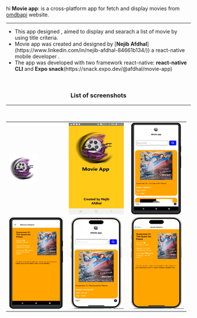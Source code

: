 hi 
<b>Movie app</b>: is a cross-platform app for fetch and display movies from [omdbapi](https://www.omdbapi.com/) website.
<hr>
<ul>
  <li>
 This app designed , aimed to display and searach a list of movie by using title criteria.
  </li>
  <li>
    Movie app was created and designed by [<b>Nejib Afdhal</b>](https://www.linkedin.com/in/nejib-afdhal-84661b134/)) a react-native mobile developer .
  </li>
   <li>
  The app was developed with two framework react-native:  <b>react-native CLI</b> and <b>Expo snack</b>(https://snack.expo.dev/@afdhal/movie-app)
   </li>
  </ul>
<br>
<h3><center>List of screenshots</center></h3>
<hr>
<table>
  <tr>
  <td> 
   <img  height=80 src="https://github.com/AFDHAL2009/MovieApp/blob/master/src/assets/images/logo.png"/>
 </td>
 <td>
      <img  height=250 width=150 src="https://github.com/AFDHAL2009/MovieApp/blob/master/src/assets/screenshots/splashscreen.jpg"/>
 </td>
     <td>
      <img  height=250 width=150 src="https://github.com/AFDHAL2009/MovieApp/blob/master/src/assets/screenshots/home.png"/>
 </td>
 <tr>
       <td>
      <img  height=250 width=150 src="https://github.com/AFDHAL2009/MovieApp/blob/master/src/assets/screenshots/details.png"/>
 </td>
       <td>
      <img  height=250 width=150 src="https://github.com/AFDHAL2009/MovieApp/blob/master/src/assets/screenshots/home-ios.png"/>
 </td>
     <td>
      <img  height=250 width=150 src="https://github.com/AFDHAL2009/MovieApp/blob/master/src/assets/screenshots/details-ios.png"/>
 </td>
 </tr>
</tr>
</br>
